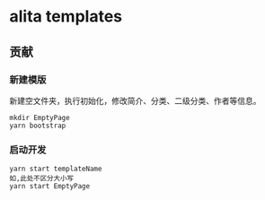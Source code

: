 # alita templates

## 贡献

### 新建模版

新建空文件夹，执行初始化，修改简介、分类、二级分类、作者等信息。

```
mkdir EmptyPage
yarn bootstrap
```

### 启动开发

```
yarn start templateName
如,此处不区分大小写
yarn start EmptyPage
```
